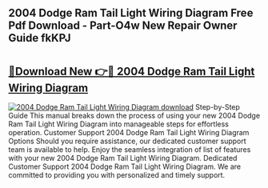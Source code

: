## 2004 Dodge Ram Tail Light Wiring Diagram Free Pdf Download - Part-O4w New Repair Owner Guide fkKPJ

# <h2><a href="http://dfhuhte.blite.top/?on=2004+Dodge+Ram+Tail+Light+Wiring+Diagram">🔗Download New 👉🔴 2004 Dodge Ram Tail Light Wiring Diagram</a></h2>

[![2004 Dodge Ram Tail Light Wiring Diagram download](https://i.imgur.com/lujVjoI.png)](http://dfhuhte.blite.top/?on=2004+Dodge+Ram+Tail+Light+Wiring+Diagram)
Step-by-Step Guide This manual breaks down the process of using your new 2004 Dodge Ram Tail Light Wiring Diagram into manageable steps for effortless operation. Customer Support 2004 Dodge Ram Tail Light Wiring Diagram Options Should you require assistance, our dedicated customer support team is available to help. Enjoy the seamless integration of list of features with your new 2004 Dodge Ram Tail Light Wiring Diagram. Dedicated Customer Support 2004 Dodge Ram Tail Light Wiring Diagram. We are committed to providing you with personalized and timely support.
